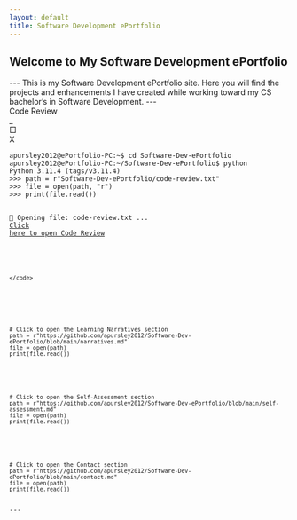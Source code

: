 ```yaml
---
layout: default
title: Software Development ePortfolio
---
```


<h2 id="typed-welcome">Welcome to My Software Development ePortfolio</h2>
---
This is my Software Development ePortfolio site. Here you will find the projects and enhancements I have created while working toward my CS bachelor’s in Software Development.
---

<div class="terminal-container">
  <div class="terminal-header">
    <span class="terminal-title">Code Review</span>
    <div class="terminal-buttons">
      <div class="button">_</div>
      <div class="button">&#9633;</div>
      <div class="button">X</div>
    </div>
  </div>
  <div class="window-terminal">
<pre><code>apursley2012@ePortfolio-PC:~$ cd Software-Dev-ePortfolio
apursley2012@ePortfolio-PC:~/Software-Dev-ePortfolio$ python
Python 3.11.4 (tags/v3.11.4)
>>> path = r"Software-Dev-ePortfolio/code-review.txt"
>>> file = open(path, "r")
>>> print(file.read())

📄 Opening file: code-review.txt ...
<a href="https://github.com/apursley2012/Software-Dev-ePortfolio/blob/main/code-review.md" target="_blank">Click here to open Code Review</a><span class="cursor"></span>
</code></pre>
  </div>
</div>

<div class="terminal-window" onclick="window.location.href='https://github.com/apursley2012/Software-Dev-ePortfolio/blob/main/artifacts.md'">
    <code>

    </code>
</div>

<div class="terminal-window" onclick="window.location.href='https://github.com/apursley2012/Software-Dev-ePortfolio/blob/main/narratives.md'">
    <code>
# Click to open the Learning Narratives section
path = r"https://github.com/apursley2012/Software-Dev-ePortfolio/blob/main/narratives.md"
file = open(path)
print(file.read())
    </code>
</div>

<div class="terminal-window" onclick="window.location.href='https://github.com/apursley2012/Software-Dev-ePortfolio/blob/main/self-assessment.md'">
    <code>
# Click to open the Self-Assessment section
path = r"https://github.com/apursley2012/Software-Dev-ePortfolio/blob/main/self-assessment.md"
file = open(path)
print(file.read())
    </code>
</div>

<div class="terminal-window" onclick="window.location.href='https://github.com/apursley2012/Software-Dev-ePortfolio/blob/main/contact.md'">
    <code>
# Click to open the Contact section
path = r"https://github.com/apursley2012/Software-Dev-ePortfolio/blob/main/contact.md"
file = open(path)
print(file.read())
    </code>
</div>
---
